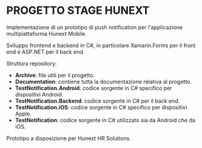 # PROGETTO STAGE HUNEXT

Implementazione di un prototipo di push notification per l'applicazione multipiattaforma Hunext Mobile.

Sviluppo frontend e backend in C#, in particolare Xamarin.Forms per il front end e ASP.NET per il back end.

Struttura repository:

- **Archive**: file utili per il progetto.
- **Documentation**: contiene tutta la documentazione relativa al progetto.
- **TestNotification.Android**: codice sorgente in C# specifico per dispositivi Android. 
- **TestNotification.Backend**: codice sorgente in C# per il back end.
- **TestNotification.iOS**: codice sorgente in C# specifico per dispositivi Apple.
- **TestNotification**: codice sorgente in C# utilizzato sia da Android che da iOS.

Prototipo a disposizione per Hunext HR Solutions.
